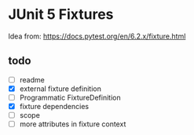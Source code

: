 # JUnit 5 Fixtures

Idea from: https://docs.pytest.org/en/6.2.x/fixture.html

## todo

- [ ] readme
- [x] external fixture definition
- [ ] Programmatic FixtureDefinition
- [x] fixture dependencies
- [ ] scope
- [ ] more attributes in fixture context
